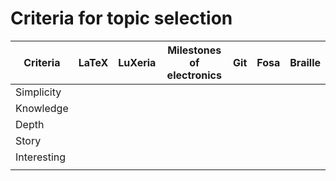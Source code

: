 # Criteria for topic selection

| Criteria         | LaTeX | LuXeria | Milestones of electronics | Git     | Fosa | Braille |
|------------------|-------|---------|---------------------------|---------|------|---------|
| Simplicity       |       |         |                           |         |      |         |
| Knowledge        |       |         |                           |         |      |         |
| Depth            |       |         |                           |         |      |         |
| Story            |       |         |                           |         |      |         |
| Interesting      |       |         |                           |         |      |         |
|                  |       |         |                           |         |      |         |
